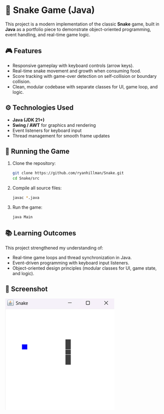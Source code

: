 # 🐍 Snake Game (Java)

This project is a modern implementation of the classic **Snake** game, built in **Java** as a portfolio piece to demonstrate object-oriented programming, event handling, and real-time game logic.  

## 🎮 Features
- Responsive gameplay with keyboard controls (arrow keys).  
- Real-time snake movement and growth when consuming food.  
- Score tracking with game-over detection on self-collision or boundary collision.  
- Clean, modular codebase with separate classes for UI, game loop, and logic.  

## ⚙️ Technologies Used
- **Java (JDK 21+)**  
- **Swing / AWT** for graphics and rendering  
- Event listeners for keyboard input  
- Thread management for smooth frame updates  

## 🚀 Running the Game
1. Clone the repository:
   ```bash
   git clone https://github.com/ryanhillman/Snake.git
   cd Snake/src
   ```
2. Compile all source files:
   ```bash
   javac *.java
   ```
3. Run the game:
   ```bash
   java Main
   ```

## 📚 Learning Outcomes
This project strengthened my understanding of:
- Real-time game loops and thread synchronization in Java.  
- Event-driven programming with keyboard input listeners.  
- Object-oriented design principles (modular classes for UI, game state, and logic).  

## 🎨 Screenshot
![Snake Game Screenshot](screenshot.png)

